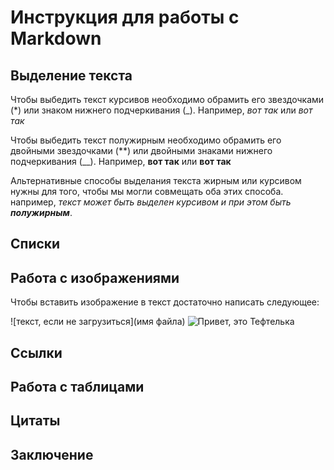 # Инструкция для работы с Markdown

## Выделение текста
Чтобы выбедить текст курсивов необходимо обрамить его звездочками (*) или знаком нижнего подчеркивания (_). Например, *вот так* или _вот так_

Чтобы выбедить текст полужирным необходимо обрамить его двойными звездочками (**) или двойными знаками нижнего подчеркивания (__). Например, **вот так** или __вот так__

Альтернативные способы выделания текста жирным или курсивом нужны для того, чтобы мы могли совмещать оба этих способа. например, _текст может быть выделен курсивом и при  этом быть **полужирным**_.

## Списки

## Работа с изображениями

Чтобы вставить изображение в текст достаточно написать следующее:

![текст, если не загрузиться](имя файла)
![Привет, это Тефтелька](2137.jpg)



## Ссылки

## Работа с таблицами

## Цитаты

## Заключение

